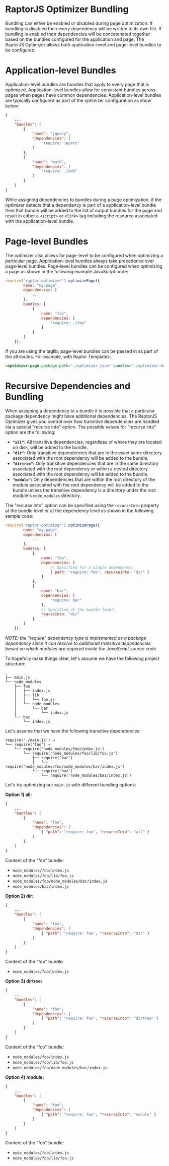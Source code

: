 RaptorJS Optimizer Bundling
====================================

Bundling can either be enabled or disabled during page optimization. If bundling is disabled then every dependency will be written to its own file. If bundling is enabled then dependencies will be concatenated together based on the bundles configured for the application and page. The RaptorJS Optimizer allows both application-level and page-level bundles to be configured.

# Application-level Bundles

Application-level bundles are bundles that apply to every page that is optimized. Application-level bundles allow for consistant bundles across pages when pages have common dependencies. Application-level bundles are typically configured as part of the optimizer configuration as show below:

```json
{
    ...
    "bundles": [
        {
            "name": "jquery",
            "dependencies": [
                "require: jquery"
            ]
        },
        {
            "name": "math",
            "dependencies": [
                "require: ./add"
            ]
        }
    ]
}
```

While assigning dependencies to bundles during a page optimization, if the optimizer detects that a dependency is part of a application-level bundle then that bundle will be added to the list of output bundles for the page and result in either a `<script>` or `<link>` tag including the resource associated with the application-level bundle.

# Page-level Bundles

The optimizer also allows for page-level to be configured when optimizing a particular page. Application-level bundles always take precedence over page-level bundles. Page-level bundles can be configured when optimizing a page as shown in the following example JavaScript code:

```javascript
require('raptor-optimizer').optimizePage({
        name: "my-page",
        dependencies: [
            ...
        ],
        bundles: [
            {
                name: "foo",
                dependencies: [
                    "require: ./foo"
                ]
            }
        ]
    });
```

If you are using the taglib, page-level bundles can be passed in as part of the attributes. For example, with Raptor Templates:

```html
<optimizer-page package-path="./optimizer.json" bundles="./optimizer-bundles.json"/>
```

# Recursive Dependencies and Bundling

When assigning a dependency to a bundle it is possible that a particular package dependency might have additional dependencies. The RaptorJS Optimizer gives you control over how transitive dependencies are handled via a special "recurse into" option. The possible values for "recurse into" option are the following:

* __`"all"`:__ All transitive dependencies, regardless of where they are located on disk, will be added to the bundle.
* __`"dir"`:__ Only transitive dependencies that are in the exact same directory associated with the root dependency will be added to the bundle.
* __`"dirtree"`:__ Only transitive dependencies that are in the same directory associated with the root dependency _or_ within a nested directory associated with the root dependency will be added to the bundle.
* __`"module"`:__ Only dependencies that are within the root directory of the module associated with the root dependency will be added to the bundle unless the transitive dependency is a directory under the root module's `node_modules` directory.

The "recurse into" option can be specified using the `recurseInto` property at the bundle level or at the dependency level as shown in the following sample code:

```javascript
require('raptor-optimizer').optimizePage({
        name: "my-page",
        dependencies: [
            ...
        ],
        bundles: [
            {
                name: "foo",
                dependencies: [
                    // Specified for a single dependency:
                    { path: "require: foo", recurseInto: "dir" }
                ]
            },
            {
                name: "bar",
                dependencies: [
                    "require: bar"
                ],
                // Specified at the bundle level:
                reurseInto: "dir"
            }
        ]
    });
```

_NOTE: the "require" dependency type is implemented as a package dependency since it can resolve to additional transitive dependencies based on which modules are required inside the JavaScript source code._

To hopefully make things clear, let's assume we have the following project structure:

```
.
├── main.js
└── node_modules
    ├── foo
    │   ├── index.js
    │   ├── lib
    │   │   └── foo.js
    │   └── node_modules
    │       └── bar
    │           └── index.js
    └── baz
        └── index.js
```

Let's assume that we have the following transitive dependencies:

```
require('./main.js') →
└── require('foo') →
    └── require('node_modules/foo/index.js')
        └── require('node_modules/foo/lib/foo.js')
            ├── require('bar')
            │   └── require('node_modules/foo/node_modules/bar/index.js')
            └── require('baz')
                └── require('node_modules/baz/index.js')
```

Let's try optimizing our `main.js` with different bundling options:

__Option 1) all:__

```json
{
    ...
    "bundles": [
        {
            "name": "foo",
            "dependencies": [
                { "path": "require: foo", "recurseInto": "all" }
            ]
        }
    ]
}
```

Content of the "foo" bundle:

* `node_modules/foo/index.js`
* `node_modules/foo/lib/foo.js`
* `node_modules/foo/node_modules/bar/index.js`
* `node_modules/baz/index.js`

__Option 2) dir:__

```json
{
    ...
    "bundles": [
        {
            "name": "foo",
            "dependencies": [
                { "path": "require: foo", "recurseInto": "dir" }
            ]
        }
    ]
}
```

Content of the "foo" bundle:

* `node_modules/foo/index.js`

__Option 3) dirtree:__

```json
{
    ...
    "bundles": [
        {
            "name": "foo",
            "dependencies": [
                { "path": "require: foo", "recurseInto": "dirtree" }
            ]
        }
    ]
}
```

Content of the "foo" bundle:

* `node_modules/foo/index.js`
* `node_modules/foo/lib/foo.js`
* `node_modules/foo/node_modules/bar/index.js`

__Option 4) module:__

```json
{
    ...
    "bundles": [
        {
            "name": "foo",
            "dependencies": [
                { "path": "require: foo", "recurseInto": "module" }
            ]
        }
    ]
}
```

Content of the "foo" bundle:

* `node_modules/foo/index.js`
* `node_modules/foo/lib/foo.js`
